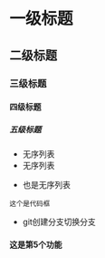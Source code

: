 # 一级标题
## 二级标题
### 三级标题
#### 四级标题
##### 五级标题

* 无序列表
* 无序列表
+ 也是无序列表

`这个是代码框`
+ git创建分支切换分支

#### 这是第5个功能